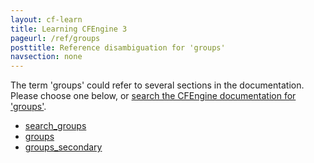 ```yaml
---
layout: cf-learn
title: Learning CFEngine 3
pageurl: /ref/groups
posttitle: Reference disambiguation for 'groups'
navsection: none
---
```


The term 'groups' could refer to several sections in the documentation. Please choose one below, or
[search the CFEngine documentation for 'groups'](http://cfengine.com/docs/latest/search.html?q=groups).

- [search_groups](http://cfengine.com/docs/latest/reference-promise-types-files.html#search_groups)
- [groups](http://cfengine.com/docs/latest/reference-promise-types-files.html#groups)
- [groups_secondary](http://cfengine.com/docs/latest/reference-promise-types-users.html#groups_secondary)
